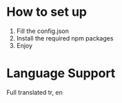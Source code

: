 # How to set up
1. Fill the config.json
2. Install the required npm packages
3. Enjoy

# Language Support

Full translated tr, en
